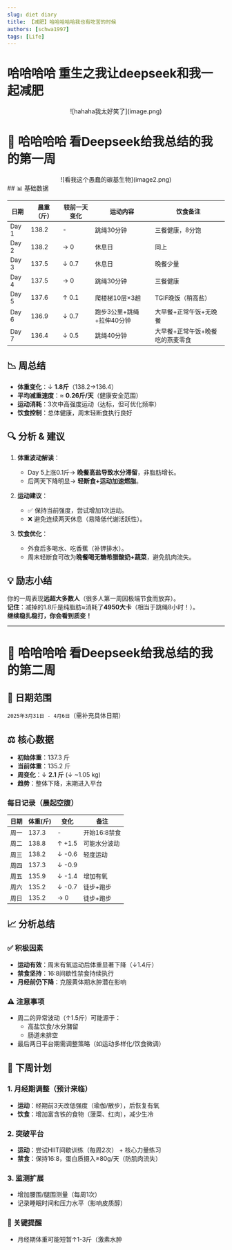 ```yaml
---
slug: diet diary
title: 【减肥】哈哈哈哈哈我也有吃苦的时候 
authors: [schwa1997]
tags: [Life]
---
```

# 哈哈哈哈 重生之我让deepseek和我一起减肥 

<center>
![hahaha我太好笑了](image.png)
</center>

# 📅 哈哈哈哈 看Deepseek给我总结的我的第一周
<center>
![看我这个愚蠢的碳基生物](image2.png)
</center>
## 📊 基础数据

| 日期   | 晨重（斤） | 较前一天变化 | 运动内容         | 饮食备注           |
|--------|------------|--------------|------------------|--------------------|
| Day 1  | 138.2      | -            | 跳绳30分钟       | 三餐健康，8分饱    |
| Day 2  | 138.2      | → 0          | 休息日           | 同上               |
| Day 3  | 137.5      | ↓ 0.7        | 休息日          | 晚餐少量           |
| Day 4  | 137.5      | → 0          | 跳绳30分钟       | 三餐健康           |
| Day 5  | 137.6      | ↑ 0.1        | 爬楼梯10层×3趟    | TGIF晚饭（稍高盐）  |
| Day 6  | 136.9      | ↓ 0.7        | 跑步3公里+跳绳+拉伸40分钟  | 大早餐+正常午饭+无晚餐         |
| Day 7  | 136.4      | ↓ 0.5        | 跳绳40分钟       | 大早餐+正常午饭+晚餐吃的燕麦零食             |

## 📉 周总结

- **体重变化**：↓ **1.8斤**（138.2→136.4）
- **平均减重速度**：≈ **0.26斤/天**（健康安全范围）
- **运动消耗**：3次中高强度运动（达标，但可优化频率）
- **饮食控制**：总体健康，周末轻断食执行良好

## 🔍 分析 & 建议

1. **体重波动解读**：
   - Day 5上涨0.1斤→ **晚餐高盐导致水分滞留**，非脂肪增长。
   - 后两天下降明显→ **轻断食+运动加速燃脂**。

2. **运动建议**：
   - ✅ 保持当前强度，尝试增加1次运动。
   - ❌ 避免连续两天休息（易降低代谢活跃性）。

3. **饮食优化**：
   - 外食后多喝水、吃香蕉（补钾排水）。
   - 周末轻断食可改为**晚餐喝无糖希腊酸奶+蔬菜**，避免肌肉流失。


## 💡 励志小结

你的一周表现**远超大多数人**（很多人第一周因极端节食而放弃）。  
**记住**：减掉的1.8斤是纯脂肪≈消耗了**4950大卡**（相当于跳绳8小时！）。  
**继续稳扎稳打，你会看到质变！**

---

# 📅 哈哈哈哈 看Deepseek给我总结的我的第二周

## 📅 日期范围  
`2025年3月31日 - 4月6日`（需补充具体日期）

## ⚖️ 核心数据
- **初始体重**：137.3 斤  
- **当前体重**：135.2 斤  
- **周变化**：↓ **2.1 斤** (↓ ~1.05 kg)  
- **趋势**：整体下降，末期进入平台  

### 每日记录（晨起空腹）
| 日期       | 体重(斤) | 变化      | 备注          |
|------------|----------|-----------|---------------|
| 周一       | 137.3    | -         | 开始16:8禁食  |
| 周二       | 138.8    | ↑ +1.5    | 可能水分波动  |
| 周三       | 138.2    | ↓ -0.6    | 轻度运动      |
| 周四       | 137.3    | ↓ -0.9    |               |
| 周五       | 135.9    | ↓ -1.4    | 增加有氧      |
| 周六       | 135.2    | ↓ -0.7    | 徒步+跑步     |
| 周日       | 135.2    | → 0       | 徒步+跑步       |

## 📈 分析总结
### ✅ 积极因素
- **运动有效**：周末有氧运动后体重显著下降（↓1.4斤）  
- **禁食坚持**：16:8间歇性禁食持续执行  
- **月经前仍下降**：克服黄体期水肿潜在影响  

### ⚠️ 注意事项
- 周二的异常波动（↑1.5斤）可能源于：  
  - 高盐饮食/水分潴留  
  - 肠道未排空  
- 最后两日平台期需调整策略（如运动多样化/饮食微调）


## 🎯 下周计划
### 1. 月经期调整（预计来临）
- **运动**：经期前3天改低强度（瑜伽/散步），后恢复有氧  
- **饮食**：增加富含铁的食物（菠菜、红肉），减少生冷  

### 2. 突破平台
- **运动**：尝试HIIT间歇训练（每周2次） + 核心力量练习  
- **禁食**：保持16:8，蛋白质摄入≥80g/天（防肌肉流失）  

### 3. 监测扩展
- 增加腰围/腿围测量（每周1次）  
- 记录睡眠时间和压力水平（影响皮质醇）  

### 📌 关键提醒
- 月经期体重可能短暂↑1-3斤（激素水肿

